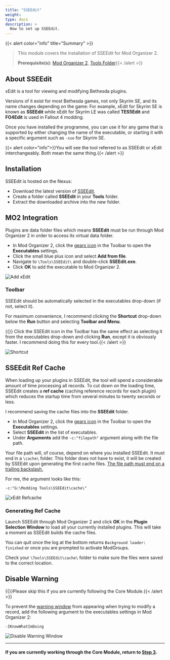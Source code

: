 ```yaml
---
title: "SSEEdit"
weight:
type: docs
description: >
  How to set up SSEEdit.
---
```


{{< alert color="info" title="Summary" >}}
> This module covers the installation of SSEEdit for Mod Organizer 2.<p>
> **Prerequisite(s):** [Mod Organizer 2](/bg/tool-setup/mo2/), [Tools Folder](/bg/tool-setup/tools-folder/){{< /alert >}}

## About SSEEdit

xEdit is a tool for viewing and modifying Bethesda plugins.

Versions of it exist for most Bethesda games, not only Skyrim SE, and its name changes depending on the game: For example, xEdit for Skyrim SE is known as **SSEEdit** while xEdit for Skyrim LE was called **TES5Edit** and **FO4Edit** is used in Fallout 4 modding.

Once you have installed the programme, you can use it for any game that is supported by either changing the name of the executable, or starting it with a specific argument such as `-sse` for Skyrim SE.

{{< alert color="info">}}You will see the tool referred to as SSEEdit or xEdit interchangeably. Both mean the same thing.{{< /alert >}}

## Installation

SSEEdit is hosted on the Nexus:

- Download the latest version of [SSEEdit](https://www.nexusmods.com/skyrimspecialedition/mods/164).
- Create a folder called **SSEEdit** in your **Tools** folder.
- Extract the downloaded archive into the new folder.

## MO2 Integration

Plugins are data folder files which means **SSEEdit** must be run through Mod Organizer 2 in order to access its virtual data folder.

- In Mod Organizer 2, click the [gears icon](/Pictures/bg/mo2-executables-settings.png) in the Toolbar to open the **Executables** settings.
- Click the small blue plus icon and select **Add from file**.
- Navigate to `\Tools\SSEEdit\` and double-click **SSEEdit.exe**.
- Click **OK** to add the executable to Mod Organizer 2.

![Add xEdit](/Pictures/bg/additional-modules/add-sseedit-to-mo2.png)

### Toolbar

SSEEdit should be automatically selected in the executables drop-down (if not, select it).

For maximum convenience, I recommend clicking the **Shortcut** drop-down below the **Run** button and selecting **Toolbar and Menu**.

{{<alert color="info">}} Click the SSEEdit icon in the Toolbar has the same effect as selecting it from the executables drop-down and clicking **Run**, except it is obviously faster. I recommend doing this for every tool.{{< /alert >}}

![Shortcut](/Pictures/bg/additional-modules/mo2-xedit-shortcut.png)

## SSEEdit Ref Cache

When loading up your plugins in SSEEdit, the tool will spend a considerable amount of time processing all records. To cut down on the loading time, SSEEdit creates a **ref cache** (caching reference records for each plugin) which reduces the startup time from several minutes to twenty seconds or less.

I recommend saving the cache files into the **SSEEdit** folder.

- In Mod Organizer 2, click the [gears icon](/Pictures/bg/mo2-executables-settings.png) in the Toolbar to open the **Executables** settings.
- Select **SSEEdit** in the list of executables.
- Under **Arguments** add the `-c:"filepath"` argument along with the file path.

Your file path will, of course, depend on where you installed SSEEdit. It must end in a `\cache\` folder. This folder does not have to exist, it will be created by SSEEdit upon generating the first cache files. <u>The file path must end on a trailing backslash.</u> 

For me, the argument looks like this:

```
-c:"G:\Modding Tools\SSEEdit\cache\"
```

![xEdit Refcache](/Pictures/bg/additional-modules/sseedit-refcache-argument.png)

### Generating Ref Cache

Launch SSEEdit through Mod Organizer 2 and click **OK** in the **Plugin Selection Window** to load all your currently installed plugins. This will take a moment as SSEEdit builds the cache files.

You can quit once the log at the bottom returns `Background loader: finished` or once you are prompted to activate ModGroups.

Check your `\Tools\SSEEdit\cache\` folder to make sure the files were saved to the correct location.

## Disable Warning

{{<alert color="info">}}Please skip this if you are currently following the Core Module.{{< /alert >}}

To prevent the [warning window](/Pictures/bg/core-module/sseedit-warning-window.png) from appearing when trying to modify a record, add the following argument to the executables settings in Mod Organizer 2:

```
-IKnowWhatImDoing
```

![Disable Warning Window](/Pictures/bg/tool-setup/sseedit/disable-warning-window.png)

---

#### If you are currently working through the Core Module, return to [Step 3](/bg/core-module/step3/#the-unwanted-effects-book).